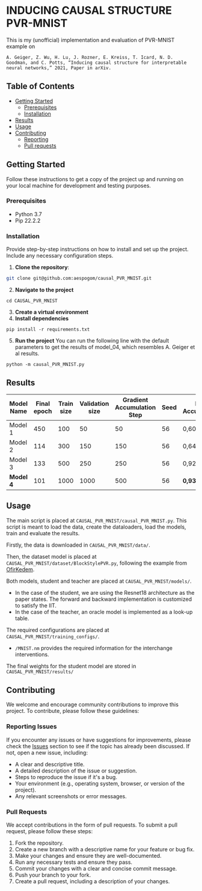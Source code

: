 # INDUCING CAUSAL STRUCTURE PVR-MNIST

This is my (unofficial) implementation and evaluation of PVR-MNIST example on

  ```
  A. Geiger, Z. Wu, H. Lu, J. Rozner, E. Kreiss, T. Icard, N. D. Goodman, and C. Potts, “Inducing causal structure for interpretable neural networks,” 2021, Paper in arXiv.
  ```


## Table of Contents
- [Getting Started](#getting-started)
  - [Prerequisites](#prerequisites)
  - [Installation](#installation)
- [Results](#results)
- [Usage](#usage)
- [Contributing](#contributing)
  - [Reporting](#reporting-issues)
  - [Pull requests](#pull-requests)
<!-- - [Acknowledgments](#acknowledgments) -->

## Getting Started

Follow these instructions to get a copy of the project up and running on your local machine for development and testing purposes.

### Prerequisites

- Python 3.7
- Pip 22.2.2

### Installation

Provide step-by-step instructions on how to install and set up the project. Include any necessary configuration steps.

1. **Clone the repository**:

  ```sh
  git clone git@github.com:aespogom/causal_PVR_MNIST.git
  ```
2. **Navigate to the project**
  ```
  cd CAUSAL_PVR_MNIST
  ```
3. **Create a virtual environment**
4. **Install dependencies**
  ```
  pip install -r requirements.txt
  ```
5. **Run the project**
   You can run the following line with the default parameters to get the results of model_04, which resembles A. Geiger et al results.
  ```
  python -m causal_PVR_MNIST.py
  ```

## Results

| Model Name      | Final epoch | Train size | Validation size | Gradient Accumulation Step | Seed | II Accuracy | Behaviour Accuracy | Final Loss |
|-----------------|--------------|------------|-----------------|----------------------------|------|-------------|--------------------|------------|
| Model 1         |     450      |	  100     |	      50        |             50     	       |  56  |	    0,60    |	        0,90       |	   0,00   |
| Model 2         |     114      |	  300     |	      150       |             150            |  56  |	    0,64    |	        0,74       |	   0,11   |
| Model 3         |     133      |	  500     |	      250       |             250     	     |  56  |	    0,92    |	        0,91       |	   0,03   |
| **Model 4**         |     101      |	  1000    |	      1000      |             500     	     |  56  |	    **0,93**    |	        **0,94**       |	   **0,03**   |



## Usage

The main script is placed at 
```CAUSAL_PVR_MNIST/causal_PVR_MNIST.py```. This script is meant to load the data, create the dataloaders, load the models, train and evaluate the results.

Firstly, the data is downloaded in ```CAUSAL_PVR_MNIST/data/```.

Then, the dataset model is placed at ```CAUSAL_PVR_MNIST/dataset/BlockStylePVR.py```, following the example from [OfirKedem](https://github.com/OfirKedem/Pointer-Value-Retrieval/blob/main/datasets/visual_block_style.py).

Both models, student and teacher are placed at ```CAUSAL_PVR_MNIST/models/```. 

- In the case of the student, we are using the Resnet18 architecture as the paper states. The forward and backward implementation is customized to satisfy the IIT.
- In the case of the teacher, an oracle model is implemented as a look-up table. 

The required configurations are placed at ```CAUSAL_PVR_MNIST/training_configs/```. 
- ```/MNIST.nm``` provides the required information for the interchange interventions.

The final weights for the student model are stored in ```CAUSAL_PVR_MNIST/results/```

## Contributing

We welcome and encourage community contributions to improve this project. To contribute, please follow these guidelines:

### Reporting Issues

If you encounter any issues or have suggestions for improvements, please check the [Issues](https://github.com/aespogom/causal_PVR_MNIST/issues) section to see if the topic has already been discussed. If not, open a new issue, including:

- A clear and descriptive title.
- A detailed description of the issue or suggestion.
- Steps to reproduce the issue if it's a bug.
- Your environment (e.g., operating system, browser, or version of the project).
- Any relevant screenshots or error messages.

### Pull Requests

We accept contributions in the form of pull requests. To submit a pull request, please follow these steps:

1. Fork the repository.
2. Create a new branch with a descriptive name for your feature or bug fix.
3. Make your changes and ensure they are well-documented.
4. Run any necessary tests and ensure they pass.
5. Commit your changes with a clear and concise commit message.
6. Push your branch to your fork.
7. Create a pull request, including a description of your changes.

<!-- ## Acknowledgments
Mention any individuals, projects, or resources that inspired or helped your project. -->


